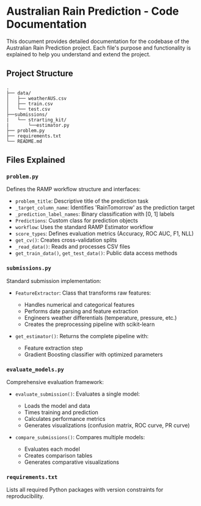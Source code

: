 # Australian Rain Prediction - Code Documentation

This document provides detailed documentation for the codebase of the Australian Rain Prediction project. Each file's purpose and functionality is explained to help you understand and extend the project.

## Project Structure

```
.
├── data/
│   ├── weatherAUS.csv          
│   ├── train.csv               
│   └── test.csv               
├──submissions/
|   └── strarting_kit/
|       └──estimator.py
├── problem.py                  
├── requirements.txt            
└── README.md                   
```

## Files Explained

### `problem.py`

Defines the RAMP workflow structure and interfaces:

- `problem_title`: Descriptive title of the prediction task
- `_target_column_name`: Identifies 'RainTomorrow' as the prediction target
- `_prediction_label_names`: Binary classification with [0, 1] labels
- `Predictions`: Custom class for prediction objects
- `workflow`: Uses the standard RAMP Estimator workflow
- `score_types`: Defines evaluation metrics (Accuracy, ROC AUC, F1, NLL)
- `get_cv()`: Creates cross-validation splits
- `_read_data()`: Reads and processes CSV files
- `get_train_data()`, `get_test_data()`: Public data access methods


### `submissions.py`

Standard submission implementation:

- `FeatureExtractor`: Class that transforms raw features:
  - Handles numerical and categorical features
  - Performs date parsing and feature extraction
  - Engineers weather differentials (temperature, pressure, etc.)
  - Creates the preprocessing pipeline with scikit-learn

- `get_estimator()`: Returns the complete pipeline with:
  - Feature extraction step
  - Gradient Boosting classifier with optimized parameters

### `evaluate_models.py`

Comprehensive evaluation framework:

- `evaluate_submission()`: Evaluates a single model:
  - Loads the model and data
  - Times training and prediction
  - Calculates performance metrics
  - Generates visualizations (confusion matrix, ROC curve, PR curve)

- `compare_submissions()`: Compares multiple models:
  - Evaluates each model
  - Creates comparison tables
  - Generates comparative visualizations

### `requirements.txt`

Lists all required Python packages with version constraints for reproducibility.
